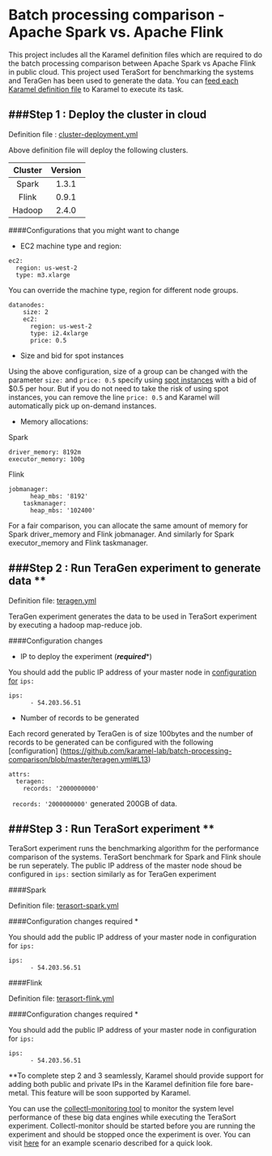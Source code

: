# Batch processing comparison - Apache Spark vs. Apache Flink
This project includes all the Karamel definition files which are required to do the batch processing comparison between Apache Spark vs Apache Flink in public cloud. This project used TeraSort for benchmarking the systems and TeraGen has been used to generate the data. You can [feed each Karamel definition file](https://www.youtube.com/watch?v=tCIA8_2dR14) to Karamel to execute its task.

###Step 1 : Deploy the cluster in cloud
--------------
Definition file : [cluster-deployment.yml](https://github.com/karamel-lab/batch-processing-comparison/blob/master/cluster-deployment.yml)

Above definition file will deploy the following clusters.

| Cluster    | Version           |
| :-------------: |:-------------:| 
| Spark     | 1.3.1 | 
| Flink      | 0.9.1      |  
| Hadoop | 2.4.0      | 


####Configurations that you might want to change

* EC2 machine type and region:
```
ec2:
  region: us-west-2
  type: m3.xlarge
```

You can override the machine type, region for different node groups.
```
datanodes:
    size: 2
    ec2:
      region: us-west-2
      type: i2.4xlarge
      price: 0.5
```
* Size and bid for spot instances

Using the above configuration, size of a group can be changed with the parameter ```size:``` and ```price: 0.5``` specify using [spot instances](https://aws.amazon.com/ec2/spot/) with a bid of $0.5 per hour. But if you do not need to take the risk of using spot instances, you can remove the line ```price: 0.5``` and Karamel will automatically pick up on-demand instances.

* Memory allocations:

Spark
```
driver_memory: 8192m
executor_memory: 100g
```

Flink
```
jobmanager:
      heap_mbs: '8192'
    taskmanager:
      heap_mbs: '102400'
```
For a fair comparison, you can allocate the same amount of memory for Spark driver_memory and Flink jobmanager. And similarly for Spark executor_memory and Flink taskmanager.



###Step 2 : Run TeraGen experiment to generate data **
--------------
Definition file: [teragen.yml](https://github.com/karamel-lab/batch-processing-comparison/blob/master/teragen.yml)

TeraGen experiment generates the data to be used in TeraSort experiment by executing a hadoop map-reduce job.

####Configuration changes

* IP to deploy the experiment (***required****)

You should add the public IP address of your master node in [configuration for](https://github.com/karamel-lab/batch-processing-comparison/blob/master/terasort-spark.yml#L20) ```ips:```
```
ips:
      - 54.203.56.51
```

* Number of records to be generated

Each record generated by TeraGen is of size 100bytes and the number of records to be generated can be configured with the following [configuration] (https://github.com/karamel-lab/batch-processing-comparison/blob/master/teragen.yml#L13)
```
attrs:
  teragen:
    records: '2000000000'
```
``` records: '2000000000'``` generated 200GB of data.



###Step 3 : Run TeraSort experiment **
--------------
TeraSort experiment runs the benchmarking algorithm for the performance comparison of the systems. TeraSort benchmark for Spark and Flink shoule be run seperately. The public IP address of the master node shoud be configured in ```ips:``` section similarly as for TeraGen experiment

####Spark

Definition file: [terasort-spark.yml](https://github.com/karamel-lab/batch-processing-comparison/blob/master/terasort-spark.yml)


####Configuration changes required *

You should add the public IP address of your master node in configuration for ```ips:```
```
ips:
      - 54.203.56.51
```

####Flink

Definition file: [terasort-flink.yml](https://github.com/karamel-lab/batch-processing-comparison/blob/master/terasort-flink.yml)

####Configuration changes required *

You should add the public IP address of your master node in configuration for ```ips:```
```
ips:
      - 54.203.56.51
```


**To complete step 2 and 3 seamlessly, Karamel should provide support for adding both public and private IPs in the Karamel definition file fore bare-metal. This feature will be soon supported by Karamel. 


You can use the [collectl-monitoring tool](https://github.com/shelan/collectl-monitoring) to monitor the system level performance of these big data engines while executing the TeraSort experiment. Collectl-monitor should be started before you are running the experiment and should be stopped once the experiment is over. You can visit [here](https://github.com/shelan/collectl-monitoring#example-scenario) for an example scenario described for a quick look.
